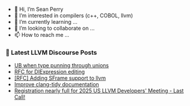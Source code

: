 - 👋 Hi, I’m Sean Perry
- 👀 I’m interested in compilers (c++, COBOL, llvm)
- 🌱 I’m currently learning ...
- 💞️ I’m looking to collaborate on ...
- 📫 How to reach me ...

<!---
s66perry/s66perry is a ✨ special ✨ repository because its `README.md` (this file) appears on your GitHub profile.
You can click the Preview link to take a look at your changes.
--->
### 📕 Latest LLVM Discourse Posts

<!-- DISCOURSE-LLVM:START -->
- [UB when type punning through unions](https://discourse.llvm.org/t/ub-when-type-punning-through-unions/88527#post_18)
- [RFC for DIExpression editing](https://discourse.llvm.org/t/rfc-for-diexpression-editing/88459#post_11)
- [[RFC] Adding SFrame support to llvm](https://discourse.llvm.org/t/rfc-adding-sframe-support-to-llvm/86900#post_9)
- [Improve clang-tidy documentation](https://discourse.llvm.org/t/improve-clang-tidy-documentation/88305#post_13)
- [Registration nearly full for 2025 US LLVM Developers&#39; Meeting - Last Call!](https://discourse.llvm.org/t/registration-nearly-full-for-2025-us-llvm-developers-meeting-last-call/88555#post_1)
<!-- DISCOURSE-LLVM:END -->
